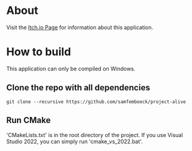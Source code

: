 # About
Visit the [Itch.io Page](https://samyemmy.itch.io/project-alive) for information about this application.

# How to build
This application can only be compiled on Windows.

## Clone the repo with all dependencies
```
git clone --recursive https://github.com/samfemboeck/project-alive
```
## Run CMake 
'CMakeLists.txt' is in the root directory of the project. If you use Visual Studio 2022, you can simply run 'cmake_vs_2022.bat'.
